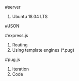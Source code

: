 #server
1. Ubuntu 18.04 LTS

#JSON

#express.js
1. Routing
2. Using template engines (*.pug)

#pug.js
1. Iteration
2. Code
